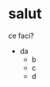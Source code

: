 #                                                           salut
ce faci?
- da 
    - b
    - c
    - d

